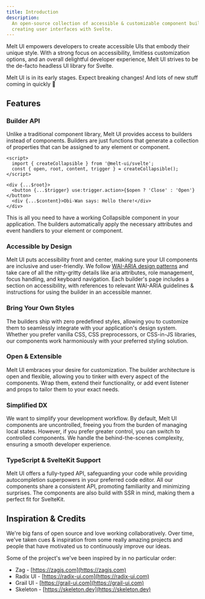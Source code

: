 ```yaml
---
title: Introduction
description:
  An open-source collection of accessible & customizable component builders for
  creating user interfaces with Svelte.
---
```


<script>
    import { Construction } from '$docs/components'
</script>

Melt UI empowers developers to create accessible UIs that embody their unique
style. With a strong focus on accessibility, limitless customization options,
and an overall delightful developer experience, Melt UI strives to be the
de-facto headless UI library for Svelte.

<Construction>
    Melt UI is in its early stages. Expect breaking changes! And lots of new stuff coming in quickly 🚀
</Construction>

## Features

### Builder API

Unlike a traditional component library, Melt UI provides access to builders
instead of components. Builders are just functions that generate a collection of
properties that can be assigned to any element or component.

```svelte title="Collapsible.svelte" {3} /{...$root}/#r /{...$content}/#c /{...$trigger}/#t /use:trigger.action/#t
<script>
  import { createCollapsible } from '@melt-ui/svelte';
  const { open, root, content, trigger } = createCollapsible();
</script>

<div {...$root}>
  <button {...$trigger} use:trigger.action>{$open ? 'Close' : 'Open'}</button>
  <div {...$content}>Obi-Wan says: Hello there!</div>
</div>
```

This is all you need to have a working Collapsible component in your
application. The builders automatically apply the necessary attributes and event
handlers to your element or component.

### Accessible by Design

Melt UI puts accessibility front and center, making sure your UI components are
inclusive and user-friendly. We follow
[WAI-ARIA design patterns](https://www.w3.org/WAI/ARIA/apg/) and take care of
all the nitty-gritty details like aria attributes, role management, focus
handling, and keyboard navigation. Each builder's page includes a section on
accessibility, with references to relevant WAI-ARIA guidelines & instructions
for using the builder in an accessible manner.

### Bring Your Own Styles

The builders ship with zero predefined styles, allowing you to customize them to
seamlessly integrate with your application's design system. Whether you prefer
vanilla CSS, CSS preprocessors, or CSS-in-JS libraries, our components work
harmoniously with your preferred styling solution.

### Open & Extensible

Melt UI embraces your desire for customization. The builder architecture is open
and flexible, allowing you to tinker with every aspect of the components. Wrap
them, extend their functionality, or add event listener and props to tailor them
to your exact needs.

### Simplified DX

We want to simplify your development workflow. By default, Melt UI components
are uncontrolled, freeing you from the burden of managing local states. However,
if you prefer greater control, you can switch to controlled components. We
handle the behind-the-scenes complexity, ensuring a smooth developer experience.

### TypeScript & SvelteKit Support

Melt UI offers a fully-typed API, safeguarding your code while providing
autocompletion superpowers in your preferred code editor. All our components
share a consistent API, promoting familiarity and minimizing surprises. The
components are also build with SSR in mind, making them a perfect fit for
SvelteKit.

## Inspiration & Credits

We're big fans of open source and love working collaboratively. Over time, we've
taken cues & inspiration from some really amazing projects and people that have
motivated us to continuously improve our ideas.

Some of the project's we've been inspired by in no particular order:

- Zag - [https://zagjs.com](https://zagjs.com)
- Radix UI - [https://radix-ui.com](https://radix-ui.com)
- Grail UI - [https://grail-ui.com](https://grail-ui.com)
- Skeleton - [https://skeleton.dev](https://skeleton.dev)
